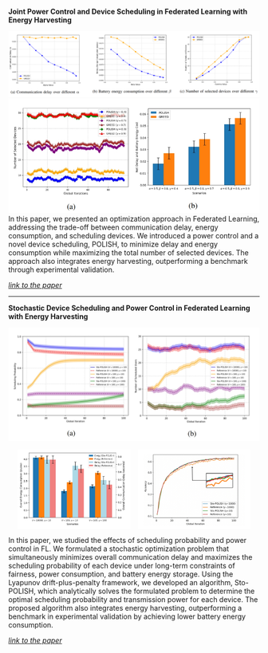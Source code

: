 **Joint Power Control and Device Scheduling in Federated Learning with Energy Harvesting**

![first1](/assets/first1.png)
![first2](/assets/first2.png)
In this paper, we presented an optimization approach in Federated Learning, addressing the trade-off between communication delay, energy consumption, and scheduling devices. We introduced a power control and a novel device scheduling, POLISH, to minimize delay and energy consumption while maximizing the total number of selected devices. The approach also integrates energy harvesting, outperforming a benchmark through experimental validation.

[*link to the paper*](https://ieeexplore-ieee-org.proxy.queensu.ca/document/10794352/metrics#metrics)


****
**Stochastic Device Scheduling and Power Control in Federated Learning with Energy Harvesting**

![second3](/assets/second3.png)
<div style="display: flex; justify-content: center; gap: 15px;">
  <img src="/assets/second1.png" alt="second1" width="45%"/>
  <img src="/assets/second2.png" alt="second2" width="45%"/>
</div>

In this paper, we studied the effects of scheduling probability and power control in FL. We formulated a stochastic optimization problem that simultaneously minimizes overall communication delay and maximizes the scheduling probability
of each device under long-term constraints of fairness, power consumption, and battery energy storage. Using the Lyapunov drift-plus-penalty framework, we developed an algorithm, Sto-POLISH, which analytically solves the formulated problem to determine the optimal scheduling probability and transmission power for each device. The proposed algorithm also integrates energy harvesting, outperforming a benchmark in experimental validation by achieving lower battery energy consumption.

[*link to the paper*](https://icc2025.ieee-icc.org/)

